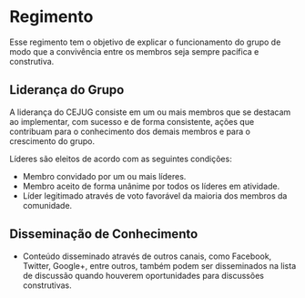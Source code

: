 Regimento
=========

Esse regimento tem o objetivo de explicar o funcionamento do grupo de modo que a convivência entre os membros seja sempre pacífica e construtiva.

## Liderança do Grupo

A liderança do CEJUG consiste em um ou mais membros que se destacam ao implementar, com sucesso e de forma consistente, ações
que contribuam para o conhecimento dos demais membros e para o crescimento do grupo.

Líderes são eleitos de acordo com as seguintes condições:
 
 * Membro convidado por um ou mais líderes.
 * Membro aceito de forma unânime por todos os líderes em atividade.
 * Líder legitimado através de voto favorável da maioria dos membros da comunidade.

## Disseminação de Conhecimento

* Conteúdo disseminado através de outros canais, como Facebook, Twitter, Google+, entre outros, também podem ser disseminados na lista de discussão quando houverem oportunidades para discussões construtivas.

